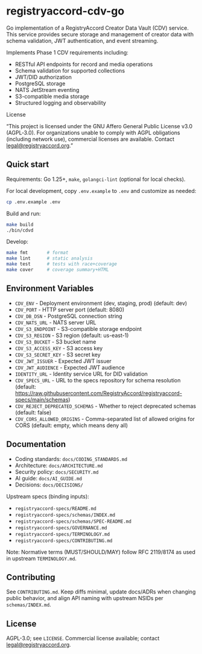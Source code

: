 # registryaccord-cdv-go
Go implementation of a RegistryAccord Creator Data Vault (CDV) service. This service provides secure storage and management of creator data with schema validation, JWT authentication, and event streaming.

Implements Phase 1 CDV requirements including:
- RESTful API endpoints for record and media operations
- Schema validation for supported collections
- JWT/DID authorization
- PostgreSQL storage
- NATS JetStream eventing
- S3-compatible media storage
- Structured logging and observability

License

“This project is licensed under the GNU Affero General Public License v3.0 (AGPL‑3.0). For organizations unable to comply with AGPL obligations (including network use), commercial licenses are available. Contact legal@registryaccord.org.”

## Quick start

Requirements: Go 1.25+, `make`, `golangci-lint` (optional for local checks).

For local development, copy `.env.example` to `.env` and customize as needed:

```bash
cp .env.example .env
```

Build and run:

```bash
make build
./bin/cdvd
```

Develop:

```bash
make fmt       # format
make lint      # static analysis
make test      # tests with race+coverage
make cover     # coverage summary+HTML
```

## Environment Variables

- `CDV_ENV` - Deployment environment (dev, staging, prod) (default: dev)
- `CDV_PORT` - HTTP server port (default: 8080)
- `CDV_DB_DSN` - PostgreSQL connection string
- `CDV_NATS_URL` - NATS server URL
- `CDV_S3_ENDPOINT` - S3-compatible storage endpoint
- `CDV_S3_REGION` - S3 region (default: us-east-1)
- `CDV_S3_BUCKET` - S3 bucket name
- `CDV_S3_ACCESS_KEY` - S3 access key
- `CDV_S3_SECRET_KEY` - S3 secret key
- `CDV_JWT_ISSUER` - Expected JWT issuer
- `CDV_JWT_AUDIENCE` - Expected JWT audience
- `IDENTITY_URL` - Identity service URL for DID validation
- `CDV_SPECS_URL` - URL to the specs repository for schema resolution (default: https://raw.githubusercontent.com/RegistryAccord/registryaccord-specs/main/schemas)
- `CDV_REJECT_DEPRECATED_SCHEMAS` - Whether to reject deprecated schemas (default: false)
- `CDV_CORS_ALLOWED_ORIGINS` - Comma-separated list of allowed origins for CORS (default: empty, which means deny all)

## Documentation

- Coding standards: `docs/CODING_STANDARDS.md`
- Architecture: `docs/ARCHITECTURE.md`
- Security policy: `docs/SECURITY.md`
- AI guide: `docs/AI_GUIDE.md`
- Decisions: `docs/DECISIONS/`

Upstream specs (binding inputs):

- `registryaccord-specs/README.md`
- `registryaccord-specs/schemas/INDEX.md`
- `registryaccord-specs/schemas/SPEC-README.md`
- `registryaccord-specs/GOVERNANCE.md`
- `registryaccord-specs/TERMINOLOGY.md`
- `registryaccord-specs/CONTRIBUTING.md`

Note: Normative terms (MUST/SHOULD/MAY) follow RFC 2119/8174 as used in upstream `TERMINOLOGY.md`.

## Contributing

See `CONTRIBUTING.md`. Keep diffs minimal, update docs/ADRs when changing public behavior, and align API naming with upstream NSIDs per `schemas/INDEX.md`.

## License

AGPL-3.0; see `LICENSE`. Commercial license available; contact legal@registryaccord.org.
